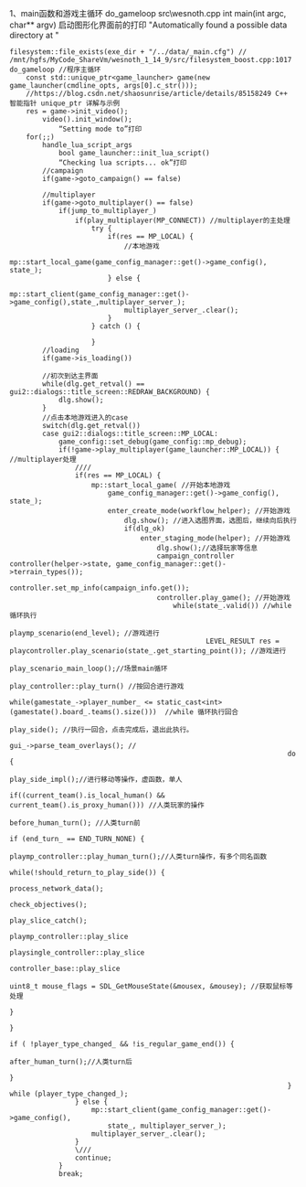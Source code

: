 1、main函数和游戏主循环 do_gameloop
src\wesnoth.cpp
int main(int argc, char** argv)
    启动图形化界面前的打印
    "Automatically found a possible data directory at "

    filesystem::file_exists(exe_dir + "/../data/_main.cfg") // /mnt/hgfs/MyCode_ShareVm/wesnoth_1_14_9/src/filesystem_boost.cpp:1017
    do_gameloop //程序主循环
        const std::unique_ptr<game_launcher> game(new game_launcher(cmdline_opts, args[0].c_str()));
        //https://blog.csdn.net/shaosunrise/article/details/85158249 C++ 智能指针 unique_ptr 详解与示例
        res = game->init_video();
            video().init_window();
                “Setting mode to”打印
        for(;;)
            handle_lua_script_args
                bool game_launcher::init_lua_script()
                “Checking lua scripts... ok”打印
            //campaign
            if(game->goto_campaign() == false)
            
            //multiplayer
            if(game->goto_multiplayer() == false)
                if(jump_to_multiplayer_)
                    if(play_multiplayer(MP_CONNECT)) //multiplayer的主处理
                        try {
                            if(res == MP_LOCAL) {
                                //本地游戏
                                mp::start_local_game(game_config_manager::get()->game_config(), state_);
                            } else {
                                mp::start_client(game_config_manager::get()->game_config(),state_,multiplayer_server_);
                                multiplayer_server_.clear();
                            }
                        } catch () {

                        }
            //loading
            if(game->is_loading())

            //初次到达主界面
            while(dlg.get_retval() == gui2::dialogs::title_screen::REDRAW_BACKGROUND) {
                dlg.show();
            }
            //点击本地游戏进入的case
            switch(dlg.get_retval())
            case gui2::dialogs::title_screen::MP_LOCAL:
                game_config::set_debug(game_config::mp_debug);
                if(!game->play_multiplayer(game_launcher::MP_LOCAL)) { //multiplayer处理
                    ////
                    if(res == MP_LOCAL) {
                        mp::start_local_game( //开始本地游戏
                            game_config_manager::get()->game_config(), state_);
                            enter_create_mode(workflow_helper); //开始游戏
                                dlg.show(); //进入选图界面，选图后，继续向后执行
                                if(dlg_ok)
                                    enter_staging_mode(helper); //开始游戏
                                        dlg.show();//选择玩家等信息
                                        campaign_controller controller(helper->state, game_config_manager::get()->terrain_types());
                                        controller.set_mp_info(campaign_info.get());
                                        controller.play_game(); //开始游戏
                                            while(state_.valid()) //while循环执行
                                                playmp_scenario(end_level); //游戏进行
                                                    LEVEL_RESULT res = playcontroller.play_scenario(state_.get_starting_point()); //游戏进行
                                                        play_scenario_main_loop();//场景main循环
                                                            play_controller::play_turn() //按回合进行游戏
                                                                while(gamestate_->player_number_ <= static_cast<int>(gamestate().board_.teams().size()))  //while 循环执行回合
                                                                    play_side(); //执行一回合，点击完成后，退出此执行。
                                                                        gui_->parse_team_overlays(); //
                                                                        do {
                                                                            play_side_impl();//进行移动等操作，虚函数，单人
                                                                                if((current_team().is_local_human() && current_team().is_proxy_human())) //人类玩家的操作
                                                                                    before_human_turn(); //人类turn前
                                                                                    if (end_turn_ == END_TURN_NONE) {
                                                                                        playmp_controller::play_human_turn();//人类turn操作，有多个同名函数
                                                                                            while(!should_return_to_play_side()) {
                                                                                                process_network_data();
                                                                                                check_objectives();
                                                                                                play_slice_catch();
                                                                                                    playmp_controller::play_slice
                                                                                                        playsingle_controller::play_slice
                                                                                                            controller_base::play_slice
                                                                                                                uint8_t mouse_flags = SDL_GetMouseState(&mousex, &mousey); //获取鼠标等处理
                                                                                            }
                                                                                    }
                                                                                    if ( !player_type_changed_ && !is_regular_game_end()) {
                                                                                        after_human_turn();//人类turn后
                                                                                    }
                                                                        } while (player_type_changed_);
                    } else {
                        mp::start_client(game_config_manager::get()->game_config(),
                            state_, multiplayer_server_);
                        multiplayer_server_.clear();
                    }
                    \///
                    continue;
                }
                break;

